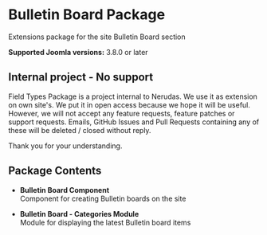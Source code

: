 # Bulletin Board Package
Extensions package for the site Bulletin Board section

**Supported Joomla versions:** 3.8.0 or later  


## Internal project - No support
Field Types Package is a project internal to Nerudas. We use it as extension on own site's. We put it in open access because we hope it will be useful. However, we will not accept any feature requests, feature patches or support requests. Emails, GitHub Issues and Pull Requests containing any of these will be deleted / closed without reply.

Thank you for your understanding.


## Package Contents
* **Bulletin Board Component**  
Component for creating Bulletin boards on the site

* **Bulletin Board - Categories Module**  
Module for displaying the latest Bulletin board items